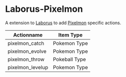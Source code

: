 # Laborus-Pixelmon
A extension to [Laborus](https://ore.spongepowered.org/Lergin/Laborus) to add [Pixelmon](http://pixelmonmod.com/) specific actions.

|Actionname      |Item Type    |
|----------------|-------------|
|pixelmon_catch  |Pokemon Type |
|pixelmon_evolve |Pokemon Type |
|pixelmon_throw  |Pokeball Type|
|pixelmon_levelup|Pokemon Type |
